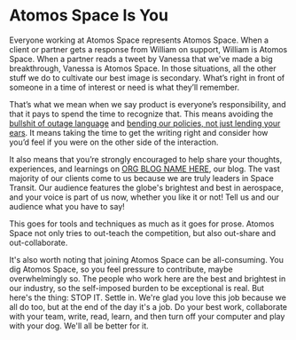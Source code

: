 # Atomos Space Is You

Everyone working at Atomos Space represents Atomos Space. When a client or partner gets a response from William on support, William is Atomos Space. When a partner reads a tweet by Vanessa that we've made a big breakthrough, Vanessa is Atomos Space. In those situations, all the other stuff we do to cultivate our best image is secondary. What’s right in front of someone in a time of interest or need is what they’ll remember.

That’s what we mean when we say product is everyone’s responsibility, and that it pays to spend the time to recognize that. This means avoiding the [bullshit of outage language](https://signalvnoise.com/posts/1528-the-bullshit-of-outage-language) and  [bending our policies, not just lending your ears](https://signalvnoise.com/posts/3513-when-empathy-becomes-insulting). It means taking the time to get the writing right and consider how you’d feel if you were on the other side of the interaction.

It also means that you’re strongly encouraged to help share your thoughts, experiences, and learnings on [ORG BLOG NAME HERE](https://atomosspace.com/blog), our blog. The vast majority of our clients come to us because we are truly leaders in Space Transit. Our audience features the globe's brightest and best in aerospace, and your voice is part of us now, whether you like it or not! Tell us and our audience what you have to say!

This goes for tools and techniques as much as it goes for prose. Atomos Space not only tries to out-teach the competition, but also out-share and out-collaborate.

It's also worth noting that joining Atomos Space can be all-consuming. You dig Atomos Space, so you feel pressure to contribute, maybe overwhelmingly so. The people who work here are the best and brightest in our industry, so the self-imposed burden to be exceptional is real. But here's the thing: STOP IT. Settle in. We're glad you love this job because we all do too, but at the end of the day it's a job. Do your best work, collaborate with your team, write, read, learn, and then turn off your computer and play with your dog. We'll all be better for it.

